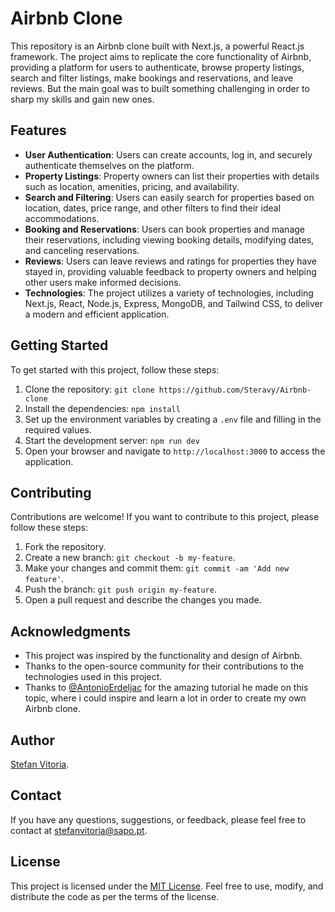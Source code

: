 # Airbnb Clone

This repository is an Airbnb clone built with Next.js, a powerful React.js framework. The project aims to replicate the core functionality of Airbnb, providing a platform for users to authenticate, browse property listings, search and filter listings, make bookings and reservations, and leave reviews. But the main goal was to built something challenging in order to sharp my skills and gain new ones.

## Features

- **User Authentication**: Users can create accounts, log in, and securely authenticate themselves on the platform.
- **Property Listings**: Property owners can list their properties with details such as location, amenities, pricing, and availability.
- **Search and Filtering**: Users can easily search for properties based on location, dates, price range, and other filters to find their ideal accommodations.
- **Booking and Reservations**: Users can book properties and manage their reservations, including viewing booking details, modifying dates, and canceling reservations.
- **Reviews**: Users can leave reviews and ratings for properties they have stayed in, providing valuable feedback to property owners and helping other users make informed decisions.
- **Technologies**: The project utilizes a variety of technologies, including Next.js, React, Node.js, Express, MongoDB, and Tailwind CSS, to deliver a modern and efficient application.

## Getting Started

To get started with this project, follow these steps:

1. Clone the repository: `git clone https://github.com/Steravy/Airbnb-clone`
2. Install the dependencies: `npm install`
3. Set up the environment variables by creating a `.env` file and filling in the required values.
4. Start the development server: `npm run dev`
5. Open your browser and navigate to `http://localhost:3000` to access the application.

## Contributing

Contributions are welcome! If you want to contribute to this project, please follow these steps:

1. Fork the repository.
2. Create a new branch: `git checkout -b my-feature`.
3. Make your changes and commit them: `git commit -am 'Add new feature'`.
4. Push the branch: `git push origin my-feature`.
5. Open a pull request and describe the changes you made.

## Acknowledgments

- This project was inspired by the functionality and design of Airbnb.
- Thanks to the open-source community for their contributions to the technologies used in this project.
- Thanks to [@AntonioErdeljac](https://github.com/AntonioErdeljac) for the amazing tutorial he made on this topic, where i could inspire and learn a lot in order to create my own Airbnb clone.

## Author

[Stefan Vitoria](https://github.com/Steravy).

## Contact

If you have any questions, suggestions, or feedback, please feel free to contact at [stefanvitoria@sapo.pt](mailto:stefanvitoria@sapo.pt).

## License

This project is licensed under the [MIT License](https://github.com/Steravy/Airbnb-clone/blob/main/LICENSE). Feel free to use, modify, and distribute the code as per the terms of the license.
